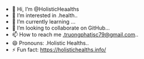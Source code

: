 - 👋 Hi, I’m @HolisticHeaalths
- 👀 I’m interested in .health..
- 🌱 I’m currently learning ...
- 💞️ I’m looking to collaborate on GitHub...
- 📫 How to reach me .truongphatjsc79@gmail.com..
- 😄 Pronouns: .Holistic Healths..
- ⚡ Fun fact: https://holistichealths.info/

<!---
HolisticHeaalths/HolisticHeaalths is a ✨ special ✨ repository because its `README.md` (this file) appears on your GitHub profile.
You can click the Preview link to take a look at your changes.
--->

